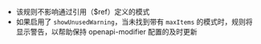 - 该规则不影响通过引用（$ref）定义的模式
- 如果启用了 `showUnusedWarning`，当未找到带有 `maxItems` 的模式时，规则将显示警告，以帮助保持 openapi-modifier 配置的及时更新 